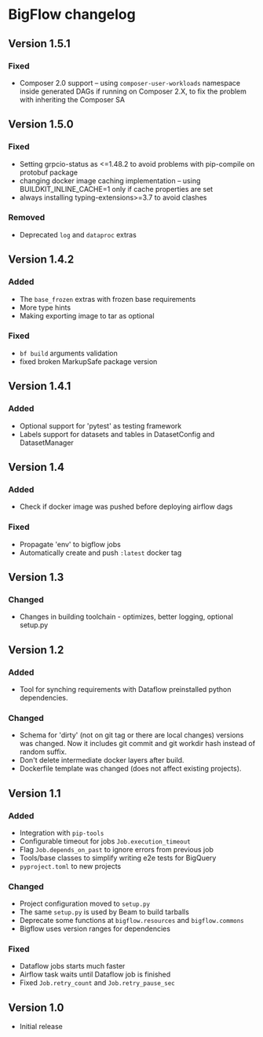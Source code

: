 # BigFlow changelog

## Version 1.5.1

### Fixed

* Composer 2.0 support – using `composer-user-workloads` namespace inside generated DAGs if running on Composer 2.X, to fix the problem with inheriting the Composer SA

## Version 1.5.0

### Fixed

* Setting grpcio-status as <=1.48.2 to avoid problems with pip-compile on protobuf package
* changing docker image caching implementation – using BUILDKIT_INLINE_CACHE=1 only if cache properties are set
* always installing typing-extensions>=3.7 to avoid clashes

### Removed

* Deprecated `log` and `dataproc` extras

## Version 1.4.2

### Added

* The `base_frozen` extras with frozen base requirements
* More type hints
* Making exporting image to tar as optional

### Fixed

 * `bf build` arguments validation
 * fixed broken MarkupSafe package version

## Version 1.4.1

### Added

 * Optional support for 'pytest' as testing framework
 * Labels support for datasets and tables in DatasetConfig and DatasetManager

## Version 1.4

### Added

 * Check if docker image was pushed before deploying airflow dags

### Fixed

 * Propagate 'env' to bigflow jobs
 * Automatically create and push `:latest` docker tag

## Version 1.3

### Changed

* Changes in building toolchain - optimizes, better logging, optional setup.py

## Version 1.2

### Added

* Tool for synching requirements with Dataflow preinstalled python dependencies.

### Changed

* Schema for 'dirty' (not on git tag or there are local changes) versions was changed.
  Now it includes git commit and git workdir hash instead of random suffix.
* Don't delete intermediate docker layers after build.
* Dockerfile template was changed (does not affect existing projects).

## Version 1.1

### Added

* Integration with `pip-tools`
* Configurable timeout for jobs `Job.execution_timeout`
* Flag `Job.depends_on_past` to ignore errors from previous job
* Tools/base classes to simplify writing e2e tests for BigQuery
* `pyproject.toml` to new projects

### Changed

* Project configuration moved to `setup.py`
* The same `setup.py` is used by Beam to build tarballs
* Deprecate some functions at `bigflow.resources` and `bigflow.commons`
* Bigflow uses version ranges for dependencies

### Fixed

* Dataflow jobs starts much faster
* Airflow task waits until Dataflow job is finished
* Fixed `Job.retry_count` and `Job.retry_pause_sec`

## Version 1.0

* Initial release
